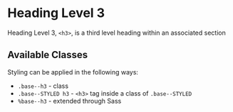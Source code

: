 # Heading Level 3

Heading Level 3, `<h3>`, is a third level heading within an associated section

## Available Classes

Styling can be applied in the following ways:

* `.base--h3` - class
* `.base--STYLED h3` - `<h3>` tag inside a class of `.base--STYLED`
* `%base--h3` - extended through Sass
